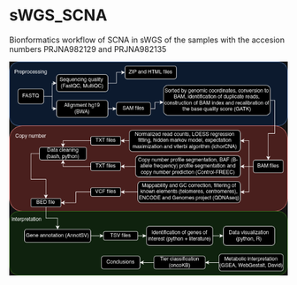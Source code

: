 # sWGS_SCNA
Bionformatics workflow of SCNA in sWGS of the samples with the accesion numbers PRJNA982129 and PRJNA982135

<p align="center">
  <img src="https://github.com/FerAmbriz/sWGS_SCNA/blob/main/Img/Methodology.png" width="auto" height="auto">
</p>
